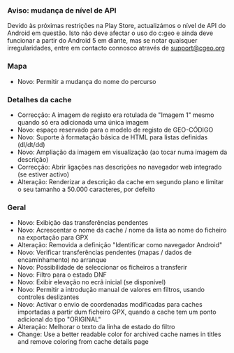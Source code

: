 
### Aviso: mudança de nível de API
Devido às próximas restrições na Play Store, actualizámos o nível de API do Android em questão. Isto não deve afectar o uso do c:geo e ainda deve funcionar a partir do Android 5 em diante, mas se notar quaisquer irregularidades, entre em contacto connosco através de support@cgeo.org

### Mapa
- Novo: Permitir a mudança do nome do percurso

### Detalhes da cache
- Correcção: A imagem de registo era rotulada de "Imagem 1" mesmo quando só era adicionada uma única imagem
- Novo: espaço reservado para o modelo de registo de GEO-CÓDIGO
- Novo: Suporte à formatação básica de HTML para listas definidas (dl/dt/dd)
- Novo: Ampliação da imagem em visualização (ao tocar numa imagem da descrição)
- Correcção: Abrir ligações nas descrições no navegador web integrado (se estiver activo)
- Alteração: Renderizar a descrição da cache em segundo plano e limitar o seu tamanho a 50.000 caracteres, por defeito

### Geral
- Novo: Exibição das transferências pendentes
- Novo: Acrescentar o nome da cache / nome da lista ao nome do ficheiro na exportação para GPX
- Alteração: Removida a definição "Identificar como navegador Android"
- Novo: Verificar transferências pendentes (mapas / dados de encaminhamento) no arranque
- Novo: Possibilidade de seleccionar os ficheiros a transferir
- Novo: Filtro para o estado DNF
- Novo: Exibir elevação no ecrã inicial (se disponível)
- Novo: Permitir a introdução manual de valores em filtros, usando controles deslizantes
- Novo: Activar o envio de coordenadas modificadas para caches importadas a partir dum ficheiro GPX, quando a cache tem um ponto adicional do tipo "ORIGINAL"
- Alteração: Melhorar o texto da linha de estado do filtro
- Change: Use a better readable color for archived cache names in titles and remove coloring from cache details page
